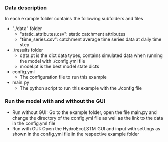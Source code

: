 ### Data description

In each example folder contains the following subfolders and files

- "./data" folder 
  -  "static_attributes.csv": static catchment attributes
  - "time_series.csv": catchment average time series data at daily time step
- ./results folder
  - data.pt is the dict data types, contains simulated data when running the model with ./config.yml file
  - model.pt is the best model state dicts
- config.yml
  - The configuration file to run this example
- main.py
  - The python script to run this example with the ./config file

### Run the model with and without the GUI

- Run without GUI: Go to the example folder, open the file main.py and change the directory of the config.yml file as well as the link to the data in the config.yml file
- Run with GUI: Open the HydroEcoLSTM GUI and input with settings as shown in the config.yml file in the respective example folder